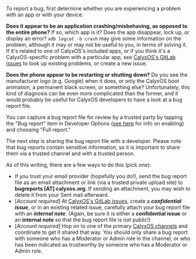 To report a bug, first determine whether you are experiencing a problem with an app or with your device.

**Does it appear to be an application crashing/misbehaving, as opposed to the entire phone?** If so, which app is it? Does the app disappear, lock up, or display an error? `adb logcat -b crash` may give some information on the problem, although it may or may not be useful to you, in terms of solving it. If it's related to one of CalyxOS's included apps, or if you think it's a CalyxOS-specific problem with a particular app, see [CalyxOS's GitLab issues](https://gitlab.com/CalyxOS/calyxos/-/issues) to look up existing problems, or create a new issue.

**Does the phone appear to be restarting or shutting down?** Do you see the manufacturer logo (e.g. Google) when it does, or only the CalyxOS boot animation, a permanent black screen, or something else? Unfortunately, this kind of diagnosis can be even more complicated than the former, and it would probably be useful for CalyxOS developers to have a look at a bug report file.

You can capture a bug report file for review by a trusted party by tapping the "Bug report" item in Developer Options ([see here](https://developer.android.com/studio/debug/dev-options#enable) for info on enabling) and choosing "Full report."

The next step is sharing the bug report file with a developer. Please note that bug reports contain sensitive information, so it is important to share them via a trusted channel and with a trusted person.

As of this writing, there are a few ways to do this (pick one):

* If you trust your email provider (hopefully you do!), send the bug report file as an email attachment or link (via a trusted private upload site) to **bugreports [AT] calyxos.org**. If sending an attachment, you may wish to delete it from your Sent mail afterward.
* [*Account required*] At [CalyxOS's GitLab issues](https://gitlab.com/CalyxOS/calyxos/-/issues), create a ***confidential issue***, or in an existing related issue, carefully attach your bug report file with an ***internal note***. (Again, be sure it is either a **confidential issue** or an **internal note** so that the bug report file is not public!)
* [*Account required*] Hop on to one of the primary [CalyxOS channels](https://calyxos.org/community/#bridges-for-the-chat-channels) and coordinate to get it shared that way. You should only share a bug report with someone who has a Moderator or Admin role in the channel, or who has been indicated as trustworthy by someone who has a Moderator or Admin role.
